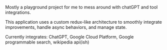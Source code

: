 Mostly a playground project for me to mess around with chatGPT and tool integrations.   



This application uses a custom redux-like architecture to smoothly integrate improvements, handle async behaviors, and manage state.
   
Currently integrates: ChatGPT, Google Cloud Platform, Google programmable search, wikipedia api(ish)
